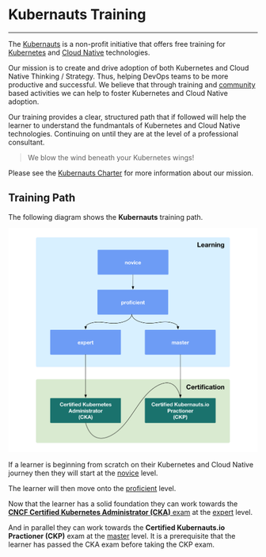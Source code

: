 # Kubernauts Training

---

The [Kubernauts](https://kubernauts.io/) is a non-profit initiative that offers free training for [Kubernetes](https://kubernetes.io) and [Cloud Native](https://www.cncf.io) technologies.

Our mission is to create and drive adoption of both Kubernetes and Cloud Native Thinking / Strategy.  Thus, helping DevOps teams to be more productive and successful. We believe that through training and [community](docs/community.md) based activities we can help to foster Kubernetes and Cloud Native adoption.

Our training provides a clear, structured path that if followed will help the learner to understand the fundmantals of Kubernetes and Cloud Native technologies. Continuing on until they are at the  level of a professional consultant.

> We blow the wind beneath your Kubernetes wings!

Please see the [Kubernauts Charter](https://kubernauts.io/en/kubernauts-charter.html) for more information about our mission.


## Training Path

The following diagram shows the **Kubernauts** training path.

<img src="images/training-path.png" alt="blank" width="765"/>

If a learner is beginning from scratch on their Kubernetes and Cloud Native journey then they will start at the [novice](docs/novice.md) level.

The learner will then move onto the [proficient](docs/proficient.md) level.

Now that the learner has a solid foundation they can work towards the [**CNCF Certified Kubernetes Administrator (CKA)** exam](https://github.com/cncf/curriculum/blob/master/certified_kubernetes_administrator_exam_V0.9.pdf) at the [expert](docs/expert.md) level.  

And in parallel they can work towards the **Certified Kubernauts.io Practioner (CKP)** exam at the [master](docs/master.md) level.  It is a prerequisite that the learner has  passed the CKA exam before taking the CKP exam.

<br/><br/>